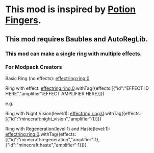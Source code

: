 # This mod is inspired by [Potion Fingers](https://github.com/VazkiiModsArchive/PotionFingers).
## This mod requires Baubles and AutoRegLib.
### This mod can make a single ring with multiple effects.
### For Modpack Creators
Basic Ring (no effects): <effectring:ring:0>

Ring with effect: <effectring:ring:0>.withTag({effects:[{"id":"EFFECT ID HERE","amplifier":EFFECT AMPLIFIER HERE}]})

e.g.

Ring with Night Vision(level:1): <effectring:ring:0>.withTag({effects:[{"id":"minecraft:night_vision","amplifier":1}]})

Ring with Regeneration(level:1) and Haste(level:1): <effectring:ring:0>.withTag({effects:[{"id":"minecraft:regeneration","amplifier":1},{"id":"minecraft:haste","amplifier":1}]})